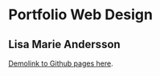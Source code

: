 # Portfolio Web Design

## Lisa Marie Andersson

[Demolink to Github pages here](https://lisamarieandersson.github.io/portfolio-web-design/).